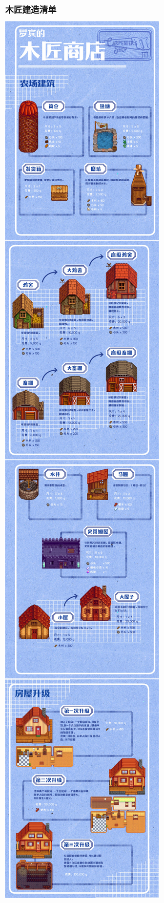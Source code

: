 # 木匠建造清单

![](assets/book_img/carpenter/1.jpg)
![](assets/book_img/carpenter/2.jpg)
![](assets/book_img/carpenter/3.jpg)
![](assets/book_img/carpenter/4.jpg)
